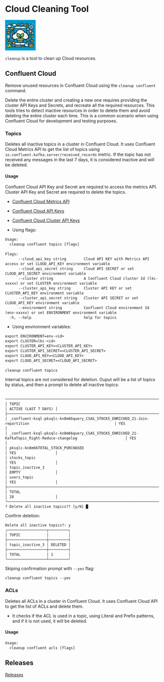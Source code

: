 # Cloud Cleaning Tool

<img src="./docs/logo.jpeg " width="100" height="100">

`cleanup` is a tool to clean up Cloud resources.

## Confluent Cloud

Remove unused resources in Confluent Cloud using the `cleanup confluent` command.

Delete the entire cluster and creating a new one requires providing the cluster API Keys and Secrets, and recreate all the required resources. This tools tries to detect inactive resources in order to delete them and avoid deleting the entire cluster each time. This is a common scenario when using Confluent Cloud for development and testing purposes.

### Topics

Deletes all inactive topics in a cluster in Confluent Cloud. It uses Confluent Cloud Metrics API to get the list of topics using `io.confluent.kafka.server/received_records` metric. If the topic has not received any messages in the last 7 days, it is considered inactive and will be deleted.

#### Usage

Confluent Cloud API Key and Secret are required to access the metrics API. Cluster API Key and Secret are required to delete the topics.

- [Confluent Cloud Metrics API](https://docs.confluent.io/cloud/current/metrics-api.html)
- [Confluent Cloud API Keys](https://docs.confluent.io/cloud/current/security/api-keys.html)
- [Confluent Cloud Cluster API Keys](https://docs.confluent.io/cloud/current/security/api-keys.html#cluster-api-keys)

- Using flags:

```shell
Usage:
  cleanup confluent topics [flags] 

Flags:
      --cloud_api_key string        Cloud API KEY with Metrics API access or set CLOUD_API_KEY environment variable
      --cloud_api_secret string     Cloud API SECRET or set CLOUD_API_SECRET environment variable
      --cluster string              A Confluent Cloud cluster Id (lkc-xxxxx) or set CLUSTER environment variable
      --cluster_api_key string      Cluster API KEY or set CLUSTER_API_KEY environment variable
      --cluster_api_secret string   Cluster API SECRET or set CLOUD_API_KEY environment variable
      --environment string          Confluent Cloud environment Id (env-xxxxx) or set ENVIRONMENT environment variable
  -h, --help                        help for topics
```

- Using environment variables:

```shell
export ENVIRONMENT=env-<id>
export CLUSTER=lkc-<id>
export CLUSTER_API_KEY=<CLUSTER_API_KEY>
export CLUSTER_API_SECRET=<CLUSTER_API_SECRET>
export CLOUD_API_KEY=<CLOUD_API_KEY>
export CLOUD_API_SECRET=<CLOUD_API_SECRET>

cleanup confluent topics
```

Internal topics are not considered for deletion.
Ouput will be a list of topics by status, and then a prompt to delete all inactive topics:

```shell
 ───────────────────────────────────────────────────────────────────────────────────────────────────────────────────┬──────────────────────╮
│ TOPIC                                                                                                             │ ACTIVE (LAST 7 DAYS) │
├───────────────────────────────────────────────────────────────────────────────────────────────────────────────────┼──────────────────────┤
│ _confluent-ksql-pksqlc-kn8m66query_CSAS_STOCKS_ENRICHED_21-Join-repartition                                       │ YES                  │
│ _confluent-ksql-pksqlc-kn8m66query_CSAS_STOCKS_ENRICHED_21-KafkaTopic_Right-Reduce-changelog                      │ YES                  │
│ pksqlc-kn8m66TOTAL_STOCK_PURCHASED                                                                                │ YES                  │
│ stocks_topic                                                                                                      │ YES                  │
│ topic_inactive_3                                                                                                  │ EMPTY                │
│ users_topic                                                                                                       │ YES                  │
├───────────────────────────────────────────────────────────────────────────────────────────────────────────────────┼──────────────────────┤
│ TOTAL                                                                                                             │ 28                   │
╰───────────────────────────────────────────────────────────────────────────────────────────────────────────────────┴──────────────────────╯
? Delete all inactive topics?? [y/N] █
```

Confirm deletion:

```shell
Delete all inactive topics?: y
╭──────────────────┬─────────╮
│ TOPIC            │         │
├──────────────────┼─────────┤
│ topic_inactive_3 │ DELETED │
├──────────────────┼─────────┤
│ TOTAL            │ 1       │
╰──────────────────┴─────────╯
```

Skiping confirmation prompt with `--yes` flag:

```shell
cleanup confluent topics --yes
```

### ACLs

Deletes all ACLs in a cluster in Confluent Cloud. It uses Confluent Cloud API to get the list of ACLs and delete them.

- It checks if the ACL is used in a topic, using Literal and Prefix patterns, and if it is not used, it will be deleted.
 

#### Usage

```shell
Usage:
  cleanup confluent acls [flags]
```

## Releases 

[Releases](https://github.com/mcolomerc/cloud-keeping/releases)
